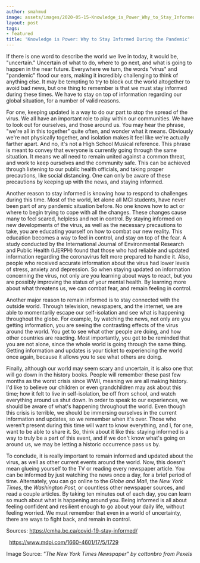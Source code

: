 ```yaml
---
author: smahmud
image: assets/images/2020-05-15-Knowledge_is_Power_Why_to_Stay_Informed_During_the_Pandemic_-_Sanaa_Mahmud_photo.jpg
layout: post
tags:
- featured
title: 'Knowledge is Power: Why to Stay Informed During the Pandemic'
---
```


If there is one word to describe the world we live in today, it would
be, "uncertain." Uncertain of what to do, where to go next, and what is
going to happen in the near future. Everywhere we turn, the words
"virus" and "pandemic" flood our ears, making it incredibly challenging
to think of anything else. It may be tempting to try to block out the
world altogether to avoid bad news, but one thing to remember is that we
must stay informed during these times. We have to stay on top of
information regarding our global situation, for a number of valid
reasons. 

For one, keeping updated is a way to do our part to stop the spread of
the virus. We all have an important role to play within our communities.
We have to look out for ourselves, and those around us. You may hear the
phrase, "we're all in this together" quite often, and wonder what it
means. Obviously we're not physically together, and isolation makes it
feel like we're actually farther apart. And no, it's not a High School
Musical reference. This phrase is meant to convey that everyone is
currently going through the same situation. It means we all need to
remain united against a common threat, and work to keep ourselves and
the community safe. This can be achieved through listening to our public
health officials, and taking proper precautions, like social distancing.
One can only be aware of these precautions by keeping up with the news,
and staying informed. 

Another reason to stay informed is knowing how to respond to challenges
during this time. Most of the world, let alone all MCI students, have
never been part of any pandemic situation before. No one knows how to
act or where to begin trying to cope with all the changes. These changes
cause many to feel scared, helpless and not in control. By staying
informed on new developments of the virus, as well as the necessary
precautions to take, you are educating yourself on how to combat our new
reality. This education becomes a way to feel in control, and stay on
top of the fear. A study conducted by the International Journal of
Environmental Research and Public Health (IJERPH) found that those who
had reliable and updated information regarding the coronavirus felt more
prepared to handle it. Also, people who received accurate information
about the virus had lower levels of stress, anxiety and depression. So
when staying updated on information concerning the virus, not only are
you learning about ways to react, but you are possibly improving the
status of your mental health. By learning more about what threatens us,
we can combat fear, and remain feeling in control. 

Another major reason to remain informed is to stay connected with the
outside world. Through television, newspapers, and the internet, we are
able to momentarily escape our self-isolation and see what is happening
throughout the globe. For example, by watching the news, not only are
you getting information, you are seeing the contrasting effects of the
virus around the world. You get to see what other people are doing, and
how other countries are reacting. Most importantly, you get to be
reminded that you are not alone, since the whole world is going through
the same thing. Getting information and updates is your ticket to
experiencing the world once again, because it allows you to see what
others are doing. 

Finally, although our world may seem scary and uncertain, it is also one
that will go down in the history books. People will remember these past
few months as the worst crisis since WWII, meaning we are all making
history. I'd like to believe our children or even grandchildren may ask
about this time; how it felt to live in self-isolation, be off from
school, and watch everything around us shut down. In order to speak to
our experiences, we should be aware of what's happening throughout the
world. Even though this crisis is terrible, we should be immersing
ourselves in the current information and updates, so we remember when
it's over. Those who weren't present during this time will want to know
everything, and I, for one, want to be able to share it. So, think about
it like this: staying informed is a way to truly be a part of this
event, and if we don't know what's going on around us, we may be letting
a historic occurrence pass us by. 

To conclude, it is really important to remain informed and updated about
the virus, as well as other current events around the world. Now, this
doesn't mean glueing yourself to the TV or reading every newspaper
article. You can be informed by just watching the news once a day, for a
brief period of time. Alternately, you can go online to the *Globe and
Mail*, the *New York Times*, the *Washington Post*, or countless other
newspaper sources, and read a couple articles. By taking ten minutes out
of each day, you can learn so much about what is happening around you.
Being informed is all about feeling confident and resilient enough to go
about your daily life, without feeling worried. We must remember that
even in a world of uncertainty, there are ways to fight back, and remain
in control. 

Sources: <https://cmha.bc.ca/covid-19-stay-informed/>

  <https://www.mdpi.com/1660-4601/17/5/1729>

Image Source: *"The New York Times Newspaper" by cottonbro from Pexels*
